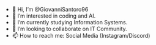 - 👋 Hi, I’m @GiovanniSantoro96
- 👀 I’m interested in coding and AI.
- 🌱 I’m currently studying Information Systems.
- 💞️ I’m looking to collaborate on IT Community.
- 📫 How to reach me: Social Media (Instagram/Discord)

<!---
GiovanniSantoro96/GiovanniSantoro96 is a ✨ special ✨ repository because its `README.md` (this file) appears on your GitHub profile.
You can click the Preview link to take a look at your changes.
--->
